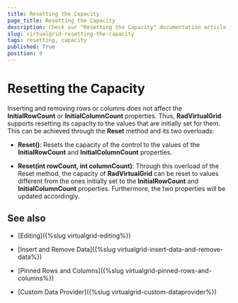 ```yaml
---
title: Resetting the Capacity
page_title: Resetting the Capacity
description: Check our "Resetting the Capacity" documentation article for the RadVirtualGrid WPF control.
slug: virtualgrid-resetting-the-capacity
tags: resetting, capacity
published: True
position: 9
---
```


# Resetting the Capacity

Inserting and removing rows or columns does not affect the __InitialRowCount__ or __InitialColumnCount__ properties. Thus, __RadVirtualGrid__ supports resetting its capacity to the values that are initially set for them. This can be achieved through the __Reset__ method and its two overloads:

* __Reset()__: Resets the capacity of the control to the values of the __InitialRowCount__ and __InitialColumnCount__ properties.

* __Reset(int rowCount, int columnCount)__: Through this overload of the Reset method, the capacity of __RadVirtualGrid__ can be reset to values different from the ones initially set to the __InitialRowCount__ and __InitialColumnCount__ properties. Furthermore, the two properties will be updated accordingly.

## See also

* [Editing]({%slug virtualgrid-editing%})

* [Insert and Remove Data]({%slug virtualgrid-insert-data-and-remove-data%})

* [Pinned Rows and Columns]({%slug virtualgrid-pinned-rows-and-columns%})

* [Custom Data Provider]({%slug virtualgrid-custom-dataprovider%})